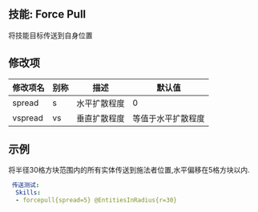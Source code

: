 技能: Force Pull
--------------------------

将技能目标传送到自身位置

修改项
----------

| 修改项名 | 别称    | 描述                                                                                                    | 默认值 |
|-----------|------------|----------------------------------------------------------------------------------------------------------------|---------------|
| spread    | s       | 水平扩散程度 | 0             |
| vspread   | vs      | 垂直扩散程度          | 等值于水平扩散程度 |

示例
--------

将半径30格方块范围内的所有实体传送到施法者位置,水平偏移在5格方块以内.

```yaml
 传送测试:
  Skills:
  - forcepull{spread=5} @EntitiesInRadius{r=30}
```